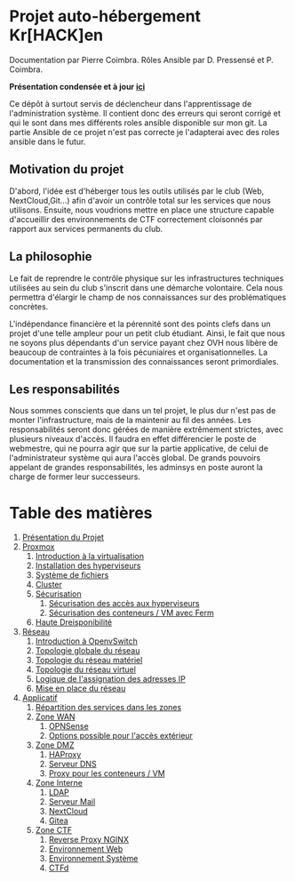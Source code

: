# Projet auto-hébergement Kr[HACK]en

Documentation par Pierre Coimbra. Rôles Ansible par D. Pressensé et P. Coimbra.

**Présentation condensée et à jour [ici](choix_technique.md)**


Ce dépôt à surtout servis de déclencheur dans l'apprentissage de l'administration système. Il contient donc des erreurs qui seront corrigé et qui le sont dans mes différents roles ansible disponible sur mon git. La partie Ansible de ce projet n'est pas correcte je l'adapterai avec des roles ansible dans le futur.

## Motivation du projet

D'abord, l'idée est d'héberger tous les outils utilisés par le club (Web, NextCloud,Git...) afin d'avoir un contrôle total sur les services que nous utilisons. Ensuite, nous voudrions mettre en place une structure capable d'accueillir des environnements de CTF correctement cloisonnés par rapport aux services permanents du club.

## La philosophie
Le fait de reprendre le contrôle physique sur les infrastructures techniques utilisées au sein du club s'inscrit dans une démarche volontaire. Cela nous permettra d'élargir le champ de nos connaissances sur des problématiques concrètes.

L'indépendance financière et la pérennité sont des points clefs dans un projet d'une telle ampleur pour un petit club étudiant. Ainsi, le fait que nous ne soyons plus dépendants d'un service payant chez OVH nous libère de beaucoup de contraintes à la fois pécuniaires et organisationnelles. La documentation et la transmission des connaissances seront primordiales.

## Les responsabilités
Nous sommes conscients que dans un tel projet, le plus dur n'est pas de monter l'infrastructure, mais de la maintenir au fil des années. Les responsabilités seront donc gérées de manière extrêmement strictes, avec plusieurs niveaux d'accès. Il faudra en effet différencier le poste de webmestre, qui ne pourra agir que sur la partie applicative, de celui de l'administrateur système qui aura l'accès global. De grands pouvoirs appelant de grandes responsabilités, les adminsys en poste auront la
charge de former leur successeurs.

# Table des matières
1. [Présentation du Projet](presentation_projet.md)
2. [Proxmox](proxmox)
	1. [Introduction à la virtualisation](proxmox/introduction_a_la_virtualisation.md)
	2. [Installation des hyperviseurs](proxmox/installation_hyperviseurs.md)
	3. [Système de fichiers](proxmox/systeme_de_fichier.md)
	4. [Cluster](proxmox/creation_cluster.md)
	5. [Sécurisation](proxmox/securisation)
		1. [Sécurisation des accès aux hyperviseurs](proxmox/securisation/systeme_authentification_base.md)
		2. [Sécurisation des conteneurs / VM avec Ferm](proxmox/securisation/template_ferm.md)
	6. [Haute Dreisponibilité](proxmox/haute_disponibilite.md)
3. [Réseau](reseau)
	1. [Introduction à OpenvSwitch](reseau/introduction_ovs.md)
	2. [Topologie globale du réseau](reseau/topologie_globale.md)
	3. [Topologie du réseau matériel](reseau/topologie_reseau_physique.md)
	4. [Topologie du réseau virtuel](reseau/topologie_reseau_virtuel.md)
	5. [Logique de l'assignation des adresses IP](reseau/logique_ip_ct_vm.md)
	6. [Mise en place du réseau](reseau/mise_en_place.md)
4. [Applicatif](applicatif)
	1. [Répartition des services dans les zones](applicatif/repartition_en_zones.md)
	2. [Zone WAN](applicatif/zone_wan)
		1. [OPNSense](applicatif/zone_wan/opnsense)
		2. [Options possible pour l'accès extérieur](applicatif/zone_wan/option_possible.md)
	3. [Zone DMZ](applicatif/zone_dmz)
		1. [HAProxy](applicatif/zone_dmz/haproxy)
		2. [Serveur DNS](applicatif/zone_dmz/dns.md)
		3. [Proxy pour les conteneurs / VM](applicatif/zone_dmz/proxy_interne.md)
	4. [Zone Interne](applicatif/zone_interne)
		1. [LDAP](applicatif/zone_interne/ldap)
		2. [Serveur Mail](applicatif/zone_interne/mail.md)
		3. [NextCloud](applicatif/zone_interne/nextcloud.md)
		4. [Gitea](applicatif/zone_interne/gitea.md)
	5. [Zone CTF](applicatif/zone_ctf)
		1. [Reverse Proxy NGINX](applicatif/zone_ctf/nginx_ctf.md)
		2. [Environnement Web](applicatif/zone_ctf/environnement_web.md)
		3. [Environnement Système](applicatif/zone_ctf/environnement_systeme.md)
		4. [CTFd](#)
